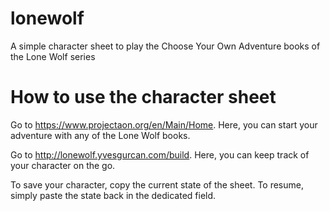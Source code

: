 # lonewolf
A simple character sheet to play the Choose Your Own Adventure books of the Lone Wolf series

# How to use the character sheet

Go to https://www.projectaon.org/en/Main/Home. Here, you can start your adventure with any of the Lone Wolf books.

Go to http://lonewolf.yvesgurcan.com/build. Here, you can keep track of your character on the go.

To save your character, copy the current state of the sheet. To resume, simply paste the state back in the dedicated field.
